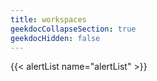 ```yaml
---
title: workspaces
geekdocCollapseSection: true
geekdocHidden: false
---
```


{{< alertList name="alertList" >}}